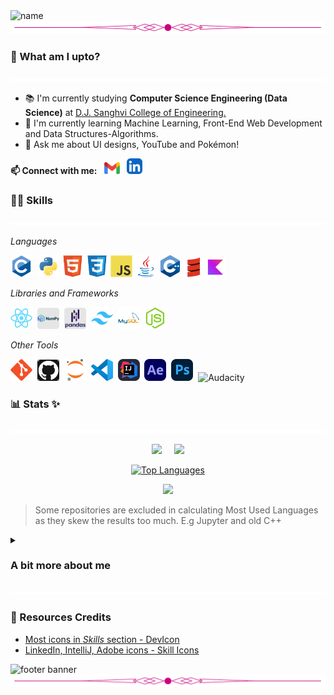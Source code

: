 <!-- Header border -->
<img src="assets/top-banner.gif" alt="name">
<img src="assets/line_divider_color.png" alt="topDivider">

<!-- Brief Description -->
### 📃 What am I upto?
<img src="./assets/color-border.svg" alt="border-bottom colored"/>

- 📚 I'm currently studying **Computer Science Engineering (Data Science)** at [D.J. Sanghvi College of Engineering.](https://www.djsce.ac.in/)
- 🌱 I'm currently learning Machine Learning, Front-End Web Development and Data Structures-Algorithms.
- 💬 Ask me about UI designs, YouTube and Pokémon!

<!-- Contact -->
<p><strong>📫 Connect with me: </strong>&nbsp;
<a href="mailto:samarth.tumdi@gmail.com"><img width="25" src="./assets/google-gmail.svg"/></a> &nbsp;
<a href="https://www.linkedin.com/in/samarth-tumdi-4474b51b0/"><img width="25" src="https://raw.githubusercontent.com/tandpfun/skill-icons/main/icons/LinkedIn.svg"/></a> &nbsp;
</p>

<p><h3>👨‍💻 Skills</h3>
  <img src="./assets/color-border.svg" alt="border-bottom colored"/></p>
<p><em>Languages</em></p>
<p>
  <img style="width: 35px;" src="https://raw.githubusercontent.com/devicons/devicon/master/icons/c/c-original.svg" alt="C" title="C"/>&nbsp; 
  <img style="width: 35px;" src="https://raw.githubusercontent.com/devicons/devicon/master/icons/python/python-original.svg" alt="Python" title="Python"/> 
  <img style="width: 35px;" src="https://raw.githubusercontent.com/devicons/devicon/master/icons/html5/html5-original.svg" alt="HTML" title="HTML"/> 
  <img style="width: 35px;" src="https://raw.githubusercontent.com/devicons/devicon/master/icons/css3/css3-original.svg" alt="CSS" title="CSS"/> 
  <img style="width: 35px;" src="https://raw.githubusercontent.com/devicons/devicon/master/icons/javascript/javascript-original.svg" alt="JavaScript" title="JavaScript"/> 
  <img style="width: 35px;" src="https://raw.githubusercontent.com/devicons/devicon/master/icons/java/java-original.svg" alt="Java" title="Java"/> 
  <img style="width: 35px;" src="https://raw.githubusercontent.com/devicons/devicon/master/icons/cplusplus/cplusplus-original.svg" alt="C++" title="C++"/> 
  <img style="width: 32px;" src="https://raw.githubusercontent.com/devicons/devicon/master/icons/scala/scala-original.svg" alt="Scala" title="Scala"/> 
  <img style="width: 32px;" src="https://raw.githubusercontent.com/devicons/devicon/master/icons/kotlin/kotlin-original.svg" alt="Kotlin" title="Kotlin"/> 
  <!-- <img style="width: 38px;" src="https://raw.githubusercontent.com/devicons/devicon/master/icons/go/go-original-wordmark.svg" alt="Go" title="Go"/> -->
</p>

<em>Libraries and Frameworks</em>
<p>
  <img style="width: 35px;" src="https://raw.githubusercontent.com/devicons/devicon/master/icons/react/react-original.svg" alt="React" title="React"/>&nbsp; 
  <img style="width: 35px;" src="assets/numpy.png" alt="NumPy" title="NumPy"/>&nbsp; 
  <img style="width: 35px;" src="assets/pandas.png" alt="Pandas" title="Pandas"/>&nbsp; 
  <img style="width: 35px;" src="https://raw.githubusercontent.com/devicons/devicon/master/icons/tailwindcss/tailwindcss-plain.svg" alt="TailwindCSS" title="TailwindCSS"/>&nbsp; 
  <img style="width: 35px;" src="https://raw.githubusercontent.com/devicons/devicon/master/icons/mysql/mysql-original-wordmark.svg" alt="MySQL" title="MySQL"/>&nbsp; 
  <img style="width: 35px;" src="https://raw.githubusercontent.com/devicons/devicon/master/icons/nodejs/nodejs-plain.svg" alt="NodeJS" title="NodeJS"/>&nbsp; 
</p>

<em>Other Tools</em>
<p>
  <img style="width: 35px;" src="https://raw.githubusercontent.com/devicons/devicon/master/icons/git/git-original.svg" alt="Git" title="Git"/>&nbsp; 
  <img style="width: 35px;" src="assets/octocat.png" alt="GitHub" title="GitHub"/>&nbsp; 
  <img style="width: 35px;" src="https://raw.githubusercontent.com/devicons/devicon/master/icons/jupyter/jupyter-original.svg" alt="Jupyter" title="Jupyter"/>&nbsp; 
  <img style="width: 35px;" src="https://raw.githubusercontent.com/devicons/devicon/master/icons/vscode/vscode-original.svg" alt="VSCode" title="VSCode"/>&nbsp; 
  <img style="width: 35px;" src="https://raw.githubusercontent.com/tandpfun/skill-icons/main/icons/Idea-Dark.svg" alt="IntelliJ" title="IntelliJ"/>&nbsp; 
  <img style="width: 35px;" src="https://raw.githubusercontent.com/tandpfun/skill-icons/main/icons/AfterEffects.svg" alt="Adobe After Effects" title="Adobe After Effects"/>&nbsp; 
  <img style="width: 35px;" src="https://raw.githubusercontent.com/tandpfun/skill-icons/main/icons/Photoshop.svg" alt="Adobe Photoshop" title="Adobe Photoshop"/>&nbsp; 
  <img style="width: 35px;" src="https://upload.wikimedia.org/wikipedia/commons/f/f6/Audacity_Logo.svg" alt="Audacity" title="Audacity"/>&nbsp; 
</p>

<!-- Stats -->
### 📊 Stats ✨
<img src="./assets/color-border.svg" alt="border-bottom colored"/>
<p align="center">
<a href="https://git.io/streak-stats"><img width="45%" src="https://streak-stats.demolab.com?user=Skyoxima&theme=radical&border_radius=20&fire=FFD600"/></a> &nbsp; &nbsp; <a href="https://github.com/anuraghazra/github-readme-stats"><img width="50%" src="https://github-readme-stats.vercel.app/api?username=skyoxima&hide=commits&theme=radical&border_radius=20&locale=en&count_private=true&show_icons=true&include_all_commits=true"/></a>
</p>
<p align="center">
  <a href="https://github.com/anuraghazra/github-readme-stats"><img src="https://github-readme-stats.vercel.app/api/top-langs/?username=skyoxima&theme=radical&exclude_repo=Old-CPP-Proxima-Bank&hide=jupyter%20notebook&langs_count=10&border_radius=20&layout=compact" alt="Top Languages"/></a>
</p>
<p align="center">
  <a href="https://github.com/ryo-ma/github-profile-trophy"><img src="https://github-profile-trophy.vercel.app/?username=skyoxima&theme=radical&margin-w=15&no-bg=true" /></a>
</p>

> Some repositories are excluded in calculating Most Used Languages as they skew the results too much. E.g Jupyter and old C++

<details>
<summary><h3>A bit more about me<h3></summary>
<p>
I am Samarth Tumdi, but go by Skyoxima here, my "Internet name". I am a 19y/o who was always fascinated by computers, basically grew with them from making PowerPoint presentations about numbers using WordArt when I was 5-6, fond memories😊; playing games (Road Rash😌), to eventually learning about programming and understanding the process of making my machine do what I've imagined in my mind. 
</p>
<p>
As I've mentioned at the top, I am a student as of now and currently I'm leanring both core Computer Science concepts, Web Development as well as Machine Learning. I've not yet decided my final vocation amongst these 3 as I am quite interested and passionate for each of them and this account will act as a "sanctuary" of everything I am learning. I hope it becomes something worthwhile and enjoyable!
</p>
</details> 
<img src="./assets/color-border.svg" alt="border-bottom colored"/>

### 🙏 Resources Credits 
- <a target="_blank" href="https://github.com/devicons/devicon">Most icons in <em>Skills</em> section - DevIcon</a> 
- <a target="_blank" href="https://github.com/tandpfun/skill-icons">LinkedIn, IntelliJ, Adobe icons - Skill Icons</a> 

<img src="assets/only-bg.gif" alt="footer banner">
<!-- Footer border -->
<img src="assets/line_divider_color.png" alt="bottomDivider">

